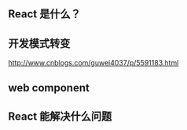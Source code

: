 ## React 是什么？

## 开发模式转变



http://www.cnblogs.com/guwei4037/p/5591183.html

## web component

## React 能解决什么问题

## 



